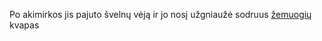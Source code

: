 Po akimirkos jis pajuto švelnų vėją
ir jo nosį užgniaužė sodruus [žemuogių](./zemuoges/zemuoges.md) kvapas
